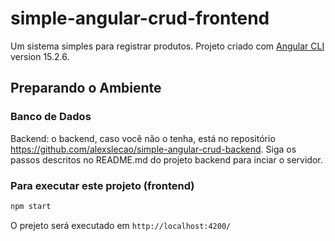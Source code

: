 # simple-angular-crud-frontend
Um sistema simples para registrar produtos.
Projeto criado com [Angular CLI](https://github.com/angular/angular-cli) version 15.2.6.

## Preparando o Ambiente

### Banco de Dados
Backend: o backend, caso você não o tenha, está no repositório https://github.com/alexslecao/simple-angular-crud-backend. Siga os passos descritos no README.md do projeto backend para inciar o servidor.

### Para executar este projeto (frontend)
```sh
npm start
```
O prejeto será executado em `http://localhost:4200/`
